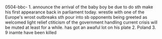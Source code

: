 0504-bbc-
1.
announce the arrival of the baby boy
be due to do sth
make his first appearance back in parliament today.
wrestle with one of the Europe's wrost outbreaks
sth pour into sb
opponents
being greeted as welcomed light relief
ctiticism of the government handling  current crisis will be muted at least for a while.
has got an awaful lot on his plate
2.
Poland
3.
9 inamte have been killed
